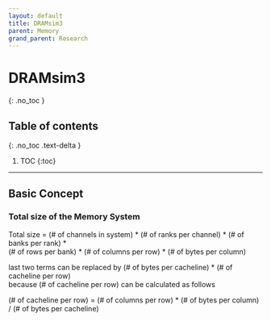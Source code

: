```yaml
---
layout: default
title: DRAMsim3
parent: Memory
grand_parent: Research
---
```


# DRAMsim3
{: .no_toc }

## Table of contents
{: .no_toc .text-delta }

1. TOC
{:toc}

---

## Basic Concept

### Total size of the Memory System

Total size = (# of channels in system) * (# of ranks per channel) * (# of banks per rank) * <br>
(# of rows per bank) * (# of columns per row) * (# of bytes per column)

last two terms can be replaced by (# of bytes per cacheline) * (# of cacheline per row) <br>
because (# of cacheline per row) can be calculated as follows <br>

(# of cacheline per row) = (# of columns per row) * (# of bytes per column) / (# of bytes per cacheline)


